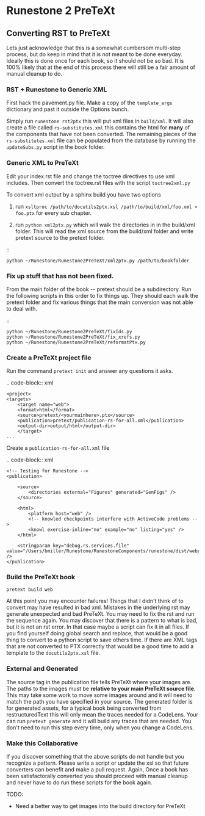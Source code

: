 # Runestone 2 PreTeXt

## Converting RST to PreTeXt

Lets just acknowledge that this is a somewhat cumbersom multi-step process, but do keep in mind that it is not meant to be done everyday. Ideally this is done once for each book, so it should not be so bad. It is 100% likely that at the end of this process there will still be a fair amount of manual cleanup to do.

### RST + Runestone to Generic XML

First hack the pavement.py file. Make a copy of the `template_args` dictionary and past it outside the Options bunch.

Simply run `runestone rst2ptx` this will put xml files in `build/xml`. It will also create a file called `rs-substitutes.xml` this contains the html for **many** of the components that have not been converted. The remaining pieces of the `rs-substitutes.xml` file
can be populated from the database by running the `updateSubs.py` script in the book folder.

### Generic XML to PreTeXt

Edit your index.rst file and change the toctree directives to use xml includes. Then convert the toctree.rst files with the script `toctree2xml.py`

To convert xml output by a sphinx build you have two options

1. run `xsltproc /path/to/docutils2ptx.xsl /path/to/build/xml/foo.xml > foo.ptx` for every sub chapter.

2. run `python xml2ptx.py` which will walk the directories in in the build/xml folder. This will read the xml source from the build/xml folder and write pretext source to the pretext folder.

::

    python ~/Runestone/Runestone2PreTeXt/xml2ptx.py /path/to/bookfolder

### Fix up stuff that has not been fixed.

From the main folder of the book -- pretext should be a subdirectory. Run the following scripts in this order to fix things up. They should each walk the pretext folder and fix various things that the main conversion was not able to deal with.

::

    python ~/Runestone/Runestone2PreTeXt/fixIds.py
    python ~/Runestone/Runestone2PreTeXt/fix_xrefs.py
    python ~/Runestone/Runestone2PreTeXt/reformatPtx.py

### Create a PreTeXt project file

Run the command `pretext init` and answer any questions it asks.

.. code-block:: xml

    <project>
    <targets>
        <target name="web">
        <format>html</format>
        <source>pretext/<yourmainhere>.ptx</source>
        <publication>pretext/publication-rs-for-all.xml</publication>
        <output-dir>output/html</output-dir>
        </target>
    ...

Create a `publication-rs-for-all.xml` file

.. code-block:: xml

    <!-- Testing for Runestone -->
    <publication>

        <source>
            <directories external="Figures" generated="GenFigs" />
        </source>

        <html>
            <platform host="web" />
            <!-- knowled checkpoints interfere with ActiveCode problems -->
            <knowl exercise-inline="no" example="no" listing="yes" />
        </html>

        <stringparam key="debug.rs.services.file" value="/Users/bmiller/Runestone/RunestoneComponents/runestone/dist/webpack_static_imports.xml" />
    </publication>

### Build the PreTeXt book

`pretext build web`

At this point you may encounter failures! Things that I didn't think of to convert may have resulted in bad xml. Mistakes in the underlying rst may generate unexpected and bad PreTeXt. You may need to fix the rst and run the sequence again. You may discover that there is a pattern to what is bad, but it is not an rst error. In that case maybe a script can fix it in all files. If you find yourself doing global search and replace, that would be a good thing to convert to a python script to save others time. If there are XML tags that are not converted to PTX correctly that would be a good time to add a template to the `docutils2ptx.xsl` file.

### External and Generated

The source tag in the publication file tells PreTeXt where your images are. The paths to the images must be **relative to your main PreTeXt source file**. This may take some work to move some images around and it will need to match the path you have specified in your source. The generated folder is for generated assets, for a typical book being converted from restructuredText this will only mean the traces needed for a CodeLens. Your can run `pretext generate` and it will build any traces that are needed. You don't need to run this step every time, only when you change a CodeLens.

### Make this Collaborative

If you discover something that the above scripts do not handle but you recognize a pattern. Please write a script or update the xsl so that future converters can benefit and make a pull request. Again, Once a book has been satisfactorally converted you should proceed with manual cleanup and never have to do run these scripts for the book again.

TODO:

-   Need a better way to get images into the build directory for PreTeXt
